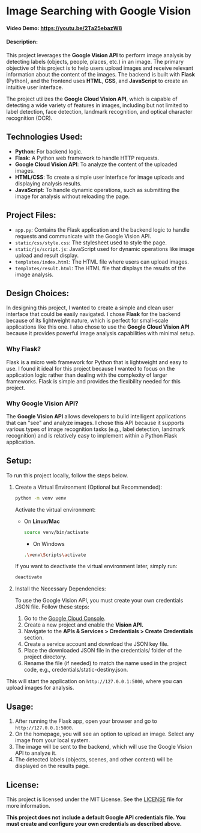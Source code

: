 # Image Searching with Google Vision

#### Video Demo: https://youtu.be/2Ta25ebazW8

#### Description:

This project leverages the **Google Vision API** to perform image analysis by detecting labels (objects, people, places, etc.) in an image. The primary objective of this project is to help users upload images and receive relevant information about the content of the images. The backend is built with **Flask** (Python), and the frontend uses **HTML**, **CSS**, and **JavaScript** to create an intuitive user interface.

The project utilizes the **Google Cloud Vision API**, which is capable of detecting a wide variety of features in images, including but not limited to label detection, face detection, landmark recognition, and optical character recognition (OCR).

## Technologies Used:
- **Python**: For backend logic.
- **Flask**: A Python web framework to handle HTTP requests.
- **Google Cloud Vision API**: To analyze the content of the uploaded images.
- **HTML/CSS**: To create a simple user interface for image uploads and displaying analysis results.
- **JavaScript**: To handle dynamic operations, such as submitting the image for analysis without reloading the page.

## Project Files:

- `app.py`: Contains the Flask application and the backend logic to handle requests and communicate with the Google Vision API.
- `static/css/style.css`: The stylesheet used to style the page.
- `static/js/script.js`: JavaScript used for dynamic operations like image upload and result display.
- `templates/index.html`: The HTML file where users can upload images.
- `templates/result.html`: The HTML file that displays the results of the image analysis.

## Design Choices:

In designing this project, I wanted to create a simple and clean user interface that could be easily navigated. I chose **Flask** for the backend because of its lightweight nature, which is perfect for small-scale applications like this one. I also chose to use the **Google Cloud Vision API** because it provides powerful image analysis capabilities with minimal setup.

### Why Flask?
Flask is a micro web framework for Python that is lightweight and easy to use. I found it ideal for this project because I wanted to focus on the application logic rather than dealing with the complexity of larger frameworks. Flask is simple and provides the flexibility needed for this project.

### Why Google Vision API?
The **Google Vision API** allows developers to build intelligent applications that can "see" and analyze images. I chose this API because it supports various types of image recognition tasks (e.g., label detection, landmark recognition) and is relatively easy to implement within a Python Flask application.

## Setup:

To run this project locally, follow the steps below.

1. Create a Virtual Environment (Optional but Recommended):
    ```bash
    python -m venv venv
    ```

    Activate the virtual environment:
    - On **Linux/Mac**
        ```bash
        source venv/bin/activate
        ```
        - On Windows
        ```bash
        .\venv\Scripts\activate
        ```
    If you want to deactivate the virtual environment later, simply run:
    ```bash
    deactivate
    ```

2. Install the Necessary Dependencies:

    To use the Google Vision API, you must create your own credentials JSON file. Follow these steps:

    1. Go to the [Google Cloud Console](https://console.cloud.google.com/).
    2. Create a new project and enable the **Vision API.**
    3. Navigate to the **APIs & Services > Credentials > Create Credentials** section.
    4. Create a service account and download the JSON key file.
    5. Place the downloaded JSON file in the credentials/ folder of the project directory.
    6. Rename the file (if needed) to match the name used in the project code, e.g., credentials/static-destiny.json.

This will start the application on `http://127.0.0.1:5000`, where you can upload images for analysis.

## Usage:

1. After running the Flask app, open your browser and go to `http://127.0.0.1:5000`.
2. On the homepage, you will see an option to upload an image. Select any image from your local system.
3. The image will be sent to the backend, which will use the Google Vision API to analyze it.
4. The detected labels (objects, scenes, and other content) will be displayed on the results page.

## License:

This project is licensed under the MIT License. See the [LICENSE](LICENSE) file for more information.

**This project does not include a default Google API credentials file. You must create and configure your own credentials as described above.**